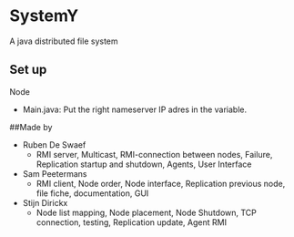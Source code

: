 # SystemY
A java distributed file system

## Set up
Node
- Main.java: Put the right nameserver IP adres in the variable.

##Made by
- Ruben De Swaef
	- RMI server, Multicast, RMI-connection between nodes, Failure, Replication startup and shutdown, Agents, User Interface
- Sam Peetermans
	- RMI client, Node order, Node interface, Replication previous node, file fiche, documentation, GUI
- Stijn Dirickx
	- Node list mapping, Node placement, Node Shutdown, TCP connection, testing, Replication update, Agent RMI
